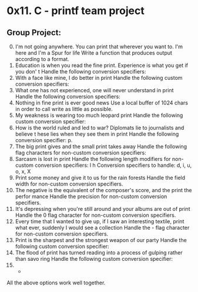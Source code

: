 # 0x11. C - printf team project

## Group Project:
0. I'm not going anywhere. You can print that wherever you want to. I'm
here and I'm
a Spur for life
Write a function that produces output according to a format.
1. Education is when you read the fine print. Experience is what you get
if you don'
t
Handle the following conversion specifiers:
2. With a face like mine, I do better in print
Handle the following custom conversion specifiers:
3. What one has not experienced, one will never understand in print
Handle the following conversion specifiers:
4. Nothing in fine print is ever good news
Use a local buffer of 1024 chars in order to call write as little as
possible.
5. My weakness is wearing too much leopard print
Handle the following custom conversion specifier:
6. How is the world ruled and led to war? Diplomats lie to journalists and
believe t
hese lies when they see them in print
Handle the following conversion specifier: p.
7. The big print gives and the small print takes away
Handle the following flag characters for non-custom conversion specifiers:
8. Sarcasm is lost in print
Handle the following length modifiers for non-custom conversion
specifiers:
l
h
Conversion specifiers to handle: d, i, u, o, x, X
9. Print some money and give it to us for the rain forests
Handle the field width for non-custom conversion specifiers.
10. The negative is the equivalent of the composer's score, and the print
the perfor
mance
Handle the precision for non-custom conversion specifiers.
11. It's depressing when you're still around and your albums are out of
print
Handle the 0 flag character for non-custom conversion specifiers.
12. Every time that I wanted to give up, if I saw an interesting textile,
print what
ever, suddenly I would see a collection
Handle the - flag character for non-custom conversion specifiers.
13. Print is the sharpest and the strongest weapon of our party
Handle the following custom conversion specifier:
14. The flood of print has turned reading into a process of gulping rather
than savo
ring
Handle the following custom conversion specifier:
15. *
All the above options work well together.

